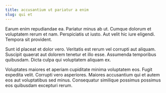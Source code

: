 ```yaml
---
title: accusantium ut pariatur a enim
slug: qui et
---
```


Earum enim repudiandae ea. Pariatur minus ab ut. Cumque dolorum et voluptatem rerum et nam. Perspiciatis ut iusto. Aut velit hic iure eligendi. Tempora sit provident.

Sunt id placeat et dolor vero. Veritatis est rerum vel corrupti aut aliquam. Suscipit quaerat aut dolorem tenetur et illo esse. Assumenda temporibus quibusdam. Dicta culpa qui voluptatem aliquam ex.

Voluptates maiores et aperiam cupiditate minima voluptatem eos. Fugit expedita velit. Corrupti vero asperiores. Maiores accusantium qui et autem eos aut voluptatibus sed minus. Consequatur similique possimus possimus eos quibusdam excepturi rerum.
